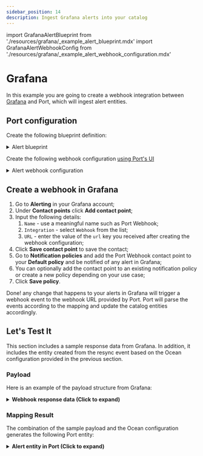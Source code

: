 ```yaml
---
sidebar_position: 14
description: Ingest Grafana alerts into your catalog
---
```


import GrafanaAlertBlueprint from './resources/grafana/\_example_alert_blueprint.mdx'
import GrafanaAlertWebhookConfig from './resources/grafana/\_example_alert_webhook_configuration.mdx'

# Grafana

In this example you are going to create a webhook integration between [Grafana](https://grafana.com/) and Port, which will ingest alert entities.

## Port configuration

Create the following blueprint definition:

<details>
<summary>Alert blueprint</summary>

<GrafanaAlertBlueprint/>

</details>

Create the following webhook configuration [using Port's UI](/build-your-software-catalog/sync-data-to-catalog/webhook/?operation=ui#configuring-webhook-endpoints)

<details>

<summary>Alert webhook configuration</summary>

1. **Basic details** tab - fill the following details:
   1. Title : `Grafana Alert Mapper`;
   2. Identifier : `grafana_alert_mapper`;
   3. Description : `A webhook configuration to map Grafana alerts to Port`;
   4. Icon : `Grafana`;
2. **Integration configuration** tab - fill the following JQ mapping:

   <GrafanaAlertWebhookConfig/>

3. Click **Save** at the bottom of the page.

</details>

## Create a webhook in Grafana

1. Go to **Alerting** in your Grafana account;
2. Under **Contact points** click **Add contact point**;
3. Input the following details:
   1. `Name` - use a meaningful name such as Port Webhook;
   2. `Integration` - select `Webhook` from the list;
   3. `URL` - enter the value of the `url` key you received after creating the webhook configuration;
4. Click **Save contact point** to save the contact;
5. Go to **Notification policies** and add the Port Webhook contact point to your **Default policy** and be notified of any alert in Grafana;
6. You can optionally add the contact point to an existing notification policy or create a new policy depending on your use case;
7. Click **Save policy**.

Done! any change that happens to your alerts in Grafana will trigger a webhook event to the webhook URL provided by Port. Port will parse the events according to the mapping and update the catalog entities accordingly.

## Let's Test It

This section includes a sample response data from Grafana. In addition, it includes the entity created from the resync event based on the Ocean configuration provided in the previous section.

### Payload

Here is an example of the payload structure from Grafana:

<details>
<summary><b>Webhook response data (Click to expand)</b></summary>

```json showLineNumbers
{
  "status": "firing",
  "labels": {
    "alertname": "High memory usage",
    "team": "blue",
    "zone": "us-1"
  },
  "annotations": {
    "description": "The system has high memory usage",
    "runbook_url": "https://myrunbook.com/runbook/1234",
    "summary": "This alert was triggered for zone us-1"
  },
  "startsAt": "2021-10-12T09:51:03.157076+02:00",
  "endsAt": "0001-01-01T00:00:00Z",
  "generatorURL": "https://play.grafana.org/alerting/1afz29v7z/edit",
  "fingerprint": "c6eadffa33fcdf37",
  "silenceURL": "https://play.grafana.org/alerting/silence/new?alertmanager=grafana&matchers=alertname%3DT2%2Cteam%3Dblue%2Czone%3Dus-1",
  "dashboardURL": "",
  "panelURL": "",
  "values": {
    "B": 44.23943737541908,
    "C": 1
  }
}
```

</details>

### Mapping Result

The combination of the sample payload and the Ocean configuration generates the following Port entity:

<details>
<summary><b>Alert entity in Port (Click to expand)</b></summary>

```json showLineNumbers
{
  "identifier": "High memory usage - c6eadffa33fcdf37",
  "title": "High memory usage",
  "blueprint": "grafanaAlert",
  "team": [],
  "icon": "Grafana",
  "properties": {
    "status": "firing",
    "labels": {
      "alertname": "High memory usage",
      "team": "blue",
      "zone": "us-1"
    },
    "description": "The system has high memory usage",
    "summary": "This alert was triggered for zone us-1",
    "runbookURL": "https://myrunbook.com/runbook/1234",
    "createdAt": "2021-10-12T09:51:03.157076+02:00",
    "resolvedAt": "0001-01-01T00:00:00+00:00",
    "values": {
      "B": 44.23943737541908,
      "C": 1
    },
    "generatorURL": "https://play.grafana.org/alerting/1afz29v7z/edit",
    "fingerprint": "c6eadffa33fcdf37",
    "silenceURL": "https://play.grafana.org/alerting/silence/new?alertmanager=grafana&matchers=alertname%3DT2%2Cteam%3Dblue%2Czone%3Dus-1"
  },
  "relations": {},
  "createdAt": "2024-2-6T09:30:57.924Z",
  "createdBy": "hBx3VFZjqgLPEoQLp7POx5XaoB0cgsxW",
  "updatedAt": "2024-2-6T11:49:20.881Z",
  "updatedBy": "hBx3VFZjqgLPEoQLp7POx5XaoB0cgsxW"
}
```

</details>
